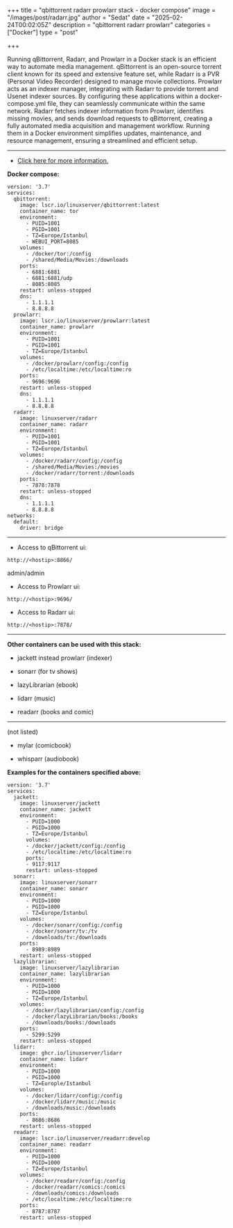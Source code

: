 +++
title = "qbittorrent radarr prowlarr stack - docker compose"
image = "/images/post/radarr.jpg"
author = "Sedat"
date = "2025-02-24T00:02:05Z"
description = "qbittorrent radarr prowlarr"
categories = ["Docker"]
type = "post"

+++

Running qBittorrent, Radarr, and Prowlarr in a Docker stack is an efficient way to automate media management. qBittorrent is an open-source torrent client known for its speed and extensive feature set, while Radarr is a PVR (Personal Video Recorder) designed to manage movie collections. Prowlarr acts as an indexer manager, integrating with Radarr to provide torrent and Usenet indexer sources. By configuring these applications within a docker-compose.yml file, they can seamlessly communicate within the same network. Radarr fetches indexer information from Prowlarr, identifies missing movies, and sends download requests to qBittorrent, creating a fully automated media acquisition and management workflow. Running them in a Docker environment simplifies updates, maintenance, and resource management, ensuring a streamlined and efficient setup.


***

- [Click here for more information.](https://github.com/qbittorrent/qBittorrent)

**Docker compose:**
```
version: '3.7'
services:
  qbittorrent:
    image: lscr.io/linuxserver/qbittorrent:latest
    container_name: tor
    environment:
      - PUID=1001
      - PGID=1001
      - TZ=Europe/Istanbul
      - WEBUI_PORT=8085
    volumes:
      - /docker/tor:/config
      - /shared/Media/Movies:/downloads
    ports:
      - 6881:6881
      - 6881:6881/udp
      - 8085:8085
    restart: unless-stopped
    dns:
      - 1.1.1.1
      - 8.8.8.8
  prowlarr:
    image: lscr.io/linuxserver/prowlarr:latest
    container_name: prowlarr
    environment:
      - PUID=1001
      - PGID=1001
      - TZ=Europe/Istanbul
    volumes:
      - /docker/prowlarr/config:/config
      - /etc/localtime:/etc/localtime:ro
    ports:
      - 9696:9696
    restart: unless-stopped
    dns:
      - 1.1.1.1
      - 8.8.8.8
  radarr:
    image: linuxserver/radarr
    container_name: radarr
    environment:
      - PUID=1001
      - PGID=1001
      - TZ=Europe/Istanbul
    volumes:
      - /docker/radarr/config:/config
      - /shared/Media/Movies:/movies
      - /docker/radarr/torrent:/downloads
    ports:
      - 7878:7878
    restart: unless-stopped
    dns:
      - 1.1.1.1
      - 8.8.8.8
networks:
  default:
    driver: bridge
```

***


- Access to qBittorrent ui:

`http://<hostip>:8866/`

admin/admin

- Access to Prowlarr ui:

`http://<hostip>:9696/`

- Access to Radarr ui:

`http://<hostip>:7878/`


---

**Other containers can be used with this stack:**

- jackett instead prowlarr (indexer)

- sonarr (for tv shows)

- lazyLibrarian (ebook)

- lidarr (music)

- readarr (books and comic)

***

(not listed)

- mylar (comicbook)

- whisparr (audiobook)

**Examples for the containers specified above:**

```
version: '3.7'
services:
  jackett:
    image: linuxserver/jackett
    container_name: jackett
    environment:
      - PUID=1000
      - PGID=1000
      - TZ=Europe/Istanbul
      volumes:
      - /docker/jackett/config:/config
      - /etc/localtime:/etc/localtime:ro
      ports:
      - 9117:9117
      restart: unless-stopped
  sonarr:
    image: linuxserver/sonarr
    container_name: sonarr
    environment:
      - PUID=1000
      - PGID=1000
      - TZ=Europe/Istanbul
    volumes:
      - /docker/sonarr/config:/config
      - /docker/sonarr/tv:/tv
      - /downloads/tv:/downloads
    ports:
      - 8989:8989
    restart: unless-stopped
  lazylibrarian:
    image: linuxserver/lazylibrarian
    container_name: lazylibrarian
    environment:
      - PUID=1000
      - PGID=1000
      - TZ=Europe/Istanbul
    volumes:
      - /docker/lazylibrarian/config:/config
      - /docker/lazyLibrarian/books:/books
      - /downloads/books:/downloads
    ports:
      - 5299:5299
    restart: unless-stopped
  lidarr:
    image: ghcr.io/linuxserver/lidarr
    container_name: lidarr
    environment:
      - PUID=1000
      - PGID=1000
      - TZ=Europle/Istanbul
    volumes:
      - /docker/lidarr/config:/config
      - /docker/lidarr/music:/music
      - /downloads/music:/downloads
    ports:
      - 8686:8686
    restart: unless-stopped
  readarr:
    image: lscr.io/linuxserver/readarr:develop
    container_name: readarr
    environment:
      - PUID=1000
      - PGID=1000
      - TZ=Europe/Istanbul
    volumes:
      - /docker/readarr/config:/config
      - /docker/readarr/comics:/comics
      - /downloads/comics:/downloads
      - /etc/localtime:/etc/localtime:ro
    ports:
      - 8787:8787
    restart: unless-stopped   
```
